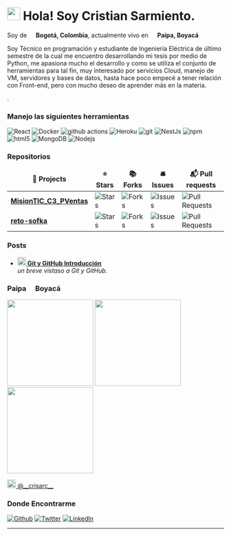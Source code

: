 <h1><img src="https://emojis.slackmojis.com/emojis/images/1531849430/4246/blob-sunglasses.gif?1531849430" width="30"/> Hola! Soy Cristian Sarmiento.</h1>


<p>  Soy de  <img src="https://thumbs.dreamstime.com/b/bandera-d-de-bogot%C3%A1-colombia-90035494.jpg" width="13"/> <b>Bogotá, Colombia</b>, actualmente vivo en <img src="https://upload.wikimedia.org/wikipedia/commons/thumb/7/7e/Flag_of_Paipa.svg/2560px-Flag_of_Paipa.svg.png" width="13"/> <b>Paipa, Boyacá</b>
<p>Soy Técnico en programación y estudiante de Ingeniería Eléctrica de último semestre de la cual me encuentro desarrollando mi tesis por medio de Python, me apasiona mucho el desarrollo y como se utiliza el conjunto de herramientas para tal fin, muy interesado por servicios Cloud, manejo de VM, servidores y bases de datos, hasta hace poco empecé a tener relación con Front-end, pero con mucho deseo de aprender más en la materia.</p>. </p>
<h3>Manejo las siguientes herramientas</h3>
<p>
  <img alt="React" src="https://img.shields.io/badge/-React-45b8d8?style=flat-square&logo=react&logoColor=white" />
  <img alt="Docker" src="https://img.shields.io/badge/-Docker-46a2f1?style=flat-square&logo=docker&logoColor=white" />
  <img alt="github actions" src="https://img.shields.io/badge/-Github_Actions-2088FF?style=flat-square&logo=github-actions&logoColor=white" />
  <img alt="Heroku" src="https://img.shields.io/badge/-Heroku-430098?style=flat-square&logo=heroku&logoColor=white" />
  <img alt="git" src="https://img.shields.io/badge/-Git-F05032?style=flat-square&logo=git&logoColor=white" />
  <img alt="NestJs" src="https://img.shields.io/badge/-NestJs-ea2845?style=flat-square&logo=nestjs&logoColor=white" />
  <img alt="npm" src="https://img.shields.io/badge/-NPM-CB3837?style=flat-square&logo=npm&logoColor=white" />
  <img alt="html5" src="https://img.shields.io/badge/-HTML5-E34F26?style=flat-square&logo=html5&logoColor=white" />
  <img alt="MongoDB" src="https://img.shields.io/badge/-MongoDB-13aa52?style=flat-square&logo=mongodb&logoColor=white" />
  <img alt="Nodejs" src="https://img.shields.io/badge/-Nodejs-43853d?style=flat-square&logo=Node.js&logoColor=white" />
</p>
<h3>Repositorios</h3>
<table>
  <thead align="center">
    <tr border: none;>
      <td><b>🎁 Projects</b></td>
      <td><b>⭐ Stars</b></td>
      <td><b>📚 Forks</b></td>
      <td><b>🛎 Issues</b></td>
      <td><b>📬 Pull requests</b></td>
    </tr>
  </thead>
  <tbody>
    <tr>
      <td><a href="https://github.com/JoseVicente-dev/MisionTIC_C3_PVentas"><b>MisionTIC_C3_PVentas</b></a></td>
      <td><img alt="Stars" src="https://img.shields.io/github/stars/JoseVicente-dev/MisionTIC_C3_PVentas?style=flat-square&labelColor=343b41"/></td>
      <td><img alt="Forks" src="https://img.shields.io/github/forks/JoseVicente-dev/MisionTIC_C3_PVentas?style=flat-square&labelColor=343b41"/></td>
      <td><img alt="Issues" src="https://img.shields.io/github/issues/JoseVicente-dev/MisionTIC_C3_PVentas?style=flat-square&labelColor=343b41"/></td>
      <td><img alt="Pull Requests" src="https://img.shields.io/github/issues-pr/JoseVicente-dev/MisionTIC_C3_PVentas?style=flat-square&labelColor=343b41"/></td>
    </tr>
	  <tr>
      <td><a href="https://github.com/CriSarC/reto-sofka"><b>reto-sofka</b></a></td>
      <td><img alt="Stars" src="https://img.shields.io/github/stars/CriSarC/reto-sofka?style=flat-square&labelColor=343b41"/></td>
      <td><img alt="Forks" src="https://img.shields.io/github/forks/CriSarC/reto-sofka?style=flat-square&labelColor=343b41"/></td>
      <td><img alt="Issues" src="https://img.shields.io/github/issues/CriSarC/reto-sofka?style=flat-square&labelColor=343b41"/></td>
      <td><img alt="Pull Requests" src="https://img.shields.io/github/issues-pr/CriSarC/reto-sofka?style=flat-square&labelColor=343b41"/></td>
    </tr>
  </tbody>
</table>
<h3>Posts</h3>
<ul>
  <li><a href="https://github.com/JoseVicente-dev/MisionTIC_C3_PVentas/wiki/Git-y-GitHub-Introducci%C3%B3n"><b><img src="https://upload.wikimedia.org/wikipedia/commons/thumb/3/3f/Git_icon.svg/1024px-Git_icon.svg.png" width="20" alt="new" /> Git y GitHub Introducción</b></a><br/><i>un breve vistaso a Git y GitHub.</i></li>
</ul>
<h3>Paipa  <img src="https://upload.wikimedia.org/wikipedia/commons/thumb/7/7e/Flag_of_Paipa.svg/2560px-Flag_of_Paipa.svg.png" width="13"/> Boyacá</h3>
<p><img width="200" src="https://i2.wp.com/lugaresparavisitarenpareja.com/wp-content/uploads/2021/02/Categoria-Pueblos-hoteles-en-paipa.jpg?fit=712%2C424&ssl=1" /> <img width="200" src="https://encrypted-tbn0.gstatic.com/images?q=tbn:ANd9GcQotxzbCELpEodTEkMBE-yJmHGcXsGVHlFDyw&usqp=CAU" /> <img width="200" src="https://www.viajaporcolombia.com/images/termales-paipa.jpg" /></p>
<p><a href="https://www.instagram.com/__crisarc__/" target="_blank"><img src="https://upload.wikimedia.org/wikipedia/commons/thumb/e/e7/Instagram_logo_2016.svg/1024px-Instagram_logo_2016.svg.png" width="20"/> @__crisarc__</a>
<h3>Donde Encontrarme</h3>
<p><a href="https://github.com/CriSarC" target="_blank"><img alt="Github" src="https://img.shields.io/badge/GitHub-%2312100E.svg?&style=for-the-badge&logo=Github&logoColor=white" /></a> <a href="https://twitter.com/Criscastro_sc" target="_blank"><img alt="Twitter" src="https://img.shields.io/badge/twitter-%231DA1F2.svg?&style=for-the-badge&logo=twitter&logoColor=white" /></a> <a href="https://www.linkedin.com/in/cristian-gonzalo-sarmiento-castro-72698119a" target="_blank"><img alt="LinkedIn" src="https://img.shields.io/badge/linkedin-%230077B5.svg?&style=for-the-badge&logo=linkedin&logoColor=white" /></a> 
</p>

------------
